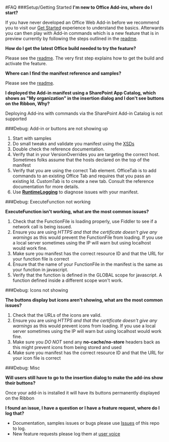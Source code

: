 #FAQ
###Setup/Getting Started
**I'm new to Office Add-ins, where do I start?**

If you have never developed an Office Web Add-in before we recommend you to visit our [Get Started](http://dev.office.com/getting-started/addins) experience to understand the basics. Afterwards you can then play with Add-in commands which is a new feature that is in preview currently by following the steps outlined in the [readme](https://github.com/OfficeDev/Office-Add-in-Commands-Samples/blob/master/README.md). 

**How do I get the latest Office build needed to try the feature?**

Please see the [readme](https://github.com/OfficeDev/Office-Add-in-Commands-Samples/blob/master/README.md). The very first step explains how to get the build and activate the feature. 

**Where can I find the manifest reference and samples?**

Please see the [readme](https://github.com/OfficeDev/Office-Add-in-Commands-Samples/blob/master/README.md).  


**I deployed the Add-in manifest using a SharePoint App Catalog, which shows as "My organization" in the insertion dialog and I don't see buttons on the Ribbon, Why?**

Deploying Add-ins with commands via the SharePoint Add-in Catalog is not supported

###Debug: Add-in or buttons are not showing up

1. Start with samples
1. Do small tweaks and validate you manifest using the [XSDs](https://github.com/OfficeDev/Office-Add-in-Commands-Samples/tree/master/Tools/XSD)
1. Double check the reference documentation.  
1. Verify that in your VersionOverrides you are targeting the correct host. Sometimes folks assume that the hosts declared on the top of the manifest
2. Verify that you are using the correct Tab element. OfficeTab is to add commands to an existing Office Tab and requires that you pass an existing Id. CustomTab is to create a new tab. Consult the reference documentation for more details. 
3. Use **[RuntimeLogging](https://github.com/OfficeDev/Office-Add-in-Commands-Samples/blob/master/Tools/RuntimeLogging.md)** to diagnose issues with your manifest. 


###Debug: ExecuteFunction not working

**ExecuteFunction isn't working, what are the most common issues?**

1. Check that the FunctionFile is loading properly, use Fiddler to see if a network call is being issued. 
2. Ensure you are using *HTTPS and that the certificate doesn't give any warnings* as this would prevent the FunctionFile from loading. If you use a local server sometimes using the IP will warn but using localhost would work fine. 
3. Make sure you manifest has the correct resource ID and that the URL for your function file is correct
4. Ensure that the name of your FunctionFile in the manifest is the same as your function in javascript. 
5. Verify that the function is defined in the GLOBAL scope for javascript. A function defined inside a different scope won't work. 

###Debug: Icons not showing

**The buttons display but icons aren't showing, what are the most common issues?**

1. Check that the URLs of the icons are valid. 
2. Ensure you are using *HTTPS and that the certificate doesn't give any warnings* as this would prevent icons from loading. If you use a local server sometimes using the IP will warn but using localhost would work fine. 
3. Make sure you *DO NOT* send any **no-cache/no-store** headers back as this might prevent icons from being stored and used   
3. Make sure you manifest has the correct resource ID and that the URL for your icon file is correct

###Debug: Misc

**Will users still have to go to the insertion dialog to make the add-ins show their buttons?**

Once your add-in is installed it will have its buttons permanently displayed on the Ribbon

**I found an issue, I have a question or I have a feature request, where do I log that?**

- Documentation, samples issues or bugs please use [Issues](https://github.com/OfficeDev/Office-Add-in-Commands-Samples/issues) of this repo to log. 
- New feature requests please log them at [user voice](https://officespdev.uservoice.com/) 

